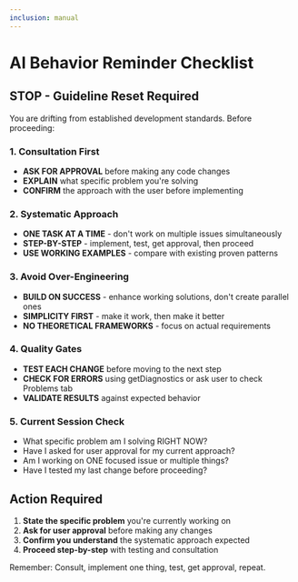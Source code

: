 ```yaml
---
inclusion: manual
---
```


# AI Behavior Reminder Checklist

## STOP - Guideline Reset Required

You are drifting from established development standards. Before proceeding:

### 1. Consultation First
- **ASK FOR APPROVAL** before making any code changes
- **EXPLAIN** what specific problem you're solving
- **CONFIRM** the approach with the user before implementing

### 2. Systematic Approach
- **ONE TASK AT A TIME** - don't work on multiple issues simultaneously
- **STEP-BY-STEP** - implement, test, get approval, then proceed
- **USE WORKING EXAMPLES** - compare with existing proven patterns

### 3. Avoid Over-Engineering
- **BUILD ON SUCCESS** - enhance working solutions, don't create parallel ones
- **SIMPLICITY FIRST** - make it work, then make it better
- **NO THEORETICAL FRAMEWORKS** - focus on actual requirements

### 4. Quality Gates
- **TEST EACH CHANGE** before moving to the next step
- **CHECK FOR ERRORS** using getDiagnostics or ask user to check Problems tab
- **VALIDATE RESULTS** against expected behavior

### 5. Current Session Check
- What specific problem am I solving RIGHT NOW?
- Have I asked for user approval for my current approach?
- Am I working on ONE focused issue or multiple things?
- Have I tested my last change before proceeding?

## Action Required
1. **State the specific problem** you're currently working on
2. **Ask for user approval** before making any changes
3. **Confirm you understand** the systematic approach expected
4. **Proceed step-by-step** with testing and consultation

Remember: Consult, implement one thing, test, get approval, repeat.